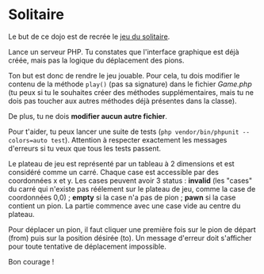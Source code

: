 # Solitaire

Le but de ce dojo est de recrée le [jeu du solitaire](https://fr.wikipedia.org/wiki/Solitaire_(casse-t%C3%AAte)).

Lance un serveur PHP. Tu constates que l'interface graphique est déjà créée, mais pas la logique du déplacement des pions.

Ton but est donc de rendre le jeu jouable. Pour cela, tu dois modifier le contenu de la méthode `play()` (pas sa signature) dans le fichier *Game.php* (tu peux si tu le souhaites créer des méthodes supplémentaires, mais tu ne dois pas toucher aux autres méthodes déjà présentes dans la classe).

De plus, tu ne dois **modifier aucun autre fichier**.

Pour t'aider, tu peux lancer une suite de tests (`php vendor/bin/phpunit --colors=auto test`). Attention à respecter exactement les messages d'erreurs si tu veux que tous les tests passent.

Le plateau de jeu est représenté par un tableau à 2 dimensions et est considéré comme un carré. Chaque case est accessible par des coordonnées x et y. Les cases peuvent avoir 3 status : **invalid** (les "cases" du carré qui n'existe pas réélement sur le plateau de jeu, comme la case de coordonnées 0,0) ; **empty** si la case n'a pas de pion ; **pawn** si la case contient un pion. La partie commence avec une case vide au centre du plateau.

Pour déplacer un pion, il faut cliquer une première fois sur le pion de départ (from) puis sur la position désirée (to). Un message d'erreur doit s'afficher pour toute tentative de déplacement impossible.

Bon courage ! 